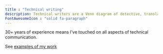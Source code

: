 ```yaml
---
title : "Technical writing"
description: Technical writers are a Venn diagram of detective, translator, and librarian.
FontAwesomeIcon : "solid fa-paragraph"
---
```

30+ years of experience means I've touched on all aspects of technical communication. 

See [examples of my work](/technical-writing-examples)
